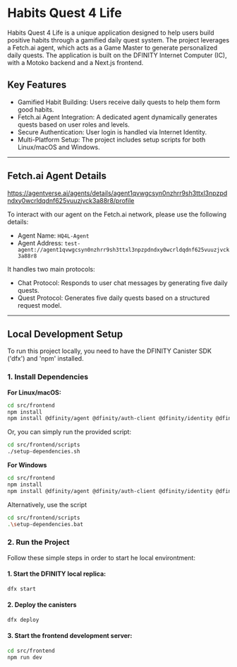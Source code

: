# Habits Quest 4 Life

Habits Quest 4 Life is a unique application designed to help users build positive habits through a gamified daily quest system. The project leverages a Fetch.ai agent, which acts as a Game Master to generate personalized daily quests. The application is built on the DFINITY Internet Computer (IC), with a Motoko backend and a Next.js frontend.

## Key Features
- Gamified Habit Building: Users receive daily quests to help them form good habits.
- Fetch.ai Agent Integration: A dedicated agent dynamically generates quests based on user roles and levels.
- Secure Authentication: User login is handled via Internet Identity.
- Multi-Platform Setup: The project includes setup scripts for both Linux/macOS and Windows.

---

## Fetch.ai Agent Details

https://agentverse.ai/agents/details/agent1qvwgcsyn0nzhrr9sh3ttxl3npzpdndxy0wcrldqdnf625vuuzjvck3a88r8/profile

To interact with our agent on the Fetch.ai network, please use the following details:
- Agent Name: `HQ4L-Agent`
- Agent Address: `test-agent://agent1qvwgcsyn0nzhrr9sh3ttxl3npzpdndxy0wcrldqdnf625vuuzjvck3a88r8`

It handles two main protocols:
- Chat Protocol: Responds to user chat messages by generating five daily quests.
- Quest Protocol: Generates five daily quests based on a structured request model.

---

## Local Development Setup

To run this project locally, you need to have the DFINITY Canister SDK ('dfx') and 'npm' installed.

### 1. Install Dependencies

**For Linux/macOS:**
```bash
cd src/frontend
npm install
npm install @dfinity/agent @dfinity/auth-client @dfinity/identity @dfinity/principal
```
Or, you can simply run the provided script:
```bash
cd src/frontend/scripts
./setup-dependencies.sh
```
**For Windows**
```bash
cd src/frontend
npm install
npm install @dfinity/agent @dfinity/auth-client @dfinity/identity @dfinity/principal
```
Alternatively, use the script
```bash
cd src/frontend/scripts
.\setup-dependencies.bat
```
### 2. Run the Project

Follow these simple steps in order to start he local environtment:

#### 1. Start the DFINITY local replica:
```bash
dfx start
```
#### 2. Deploy the canisters
```bash
dfx deploy
```
#### 3. Start the frontend development server:
```bash
cd src/frontend
npm run dev
```

